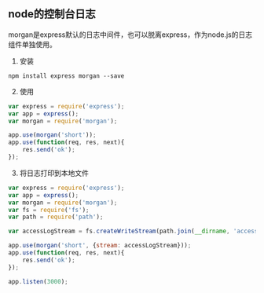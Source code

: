 ## node的控制台日志
morgan是express默认的日志中间件，也可以脱离express，作为node.js的日志组件单独使用。
1. 安装
```shell
npm install express morgan --save
```
2. 使用
```javascript
var express = require('express');
var app = express();
var morgan = require('morgan');

app.use(morgan('short'));
app.use(function(req, res, next){
    res.send('ok');
});
```
3. 将日志打印到本地文件
```javascript
var express = require('express');
var app = express();
var morgan = require('morgan');
var fs = require('fs');
var path = require('path');

var accessLogStream = fs.createWriteStream(path.join(__dirname, 'access.log'), {flags: 'a'});

app.use(morgan('short', {stream: accessLogStream}));
app.use(function(req, res, next){
    res.send('ok');
});

app.listen(3000);
```
